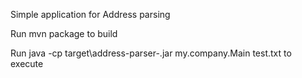Simple application for Address parsing

Run mvn package to build

Run 
java -cp target\address-parser-<version>.jar my.company.Main test.txt
to execute 
